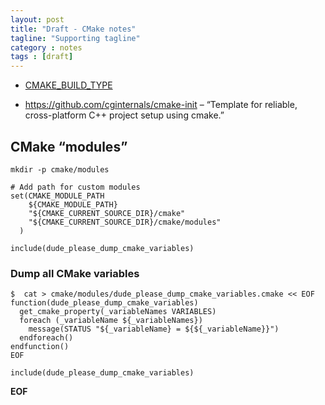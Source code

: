```yaml
---
layout: post
title: "Draft - CMake notes"
tagline: "Supporting tagline"
category : notes
tags : [draft]
---
```


* [CMAKE_BUILD_TYPE](https://cmake.org/cmake/help/latest/variable/CMAKE_BUILD_TYPE.html)


* <https://github.com/cginternals/cmake-init>
  – “Template for reliable, cross-platform C++ project setup using cmake.”

## CMake “modules”

    mkdir -p cmake/modules

    # Add path for custom modules
    set(CMAKE_MODULE_PATH
        ${CMAKE_MODULE_PATH}
        "${CMAKE_CURRENT_SOURCE_DIR}/cmake"
        "${CMAKE_CURRENT_SOURCE_DIR}/cmake/modules"
      )

    include(dude_please_dump_cmake_variables)

### Dump all CMake variables

    $  cat > cmake/modules/dude_please_dump_cmake_variables.cmake << EOF
    function(dude_please_dump_cmake_variables)
      get_cmake_property(_variableNames VARIABLES)
      foreach (_variableName ${_variableNames})
        message(STATUS "${_variableName} = ${${_variableName}}")
      endforeach()
    endfunction()
    EOF

    include(dude_please_dump_cmake_variables)

__EOF__
